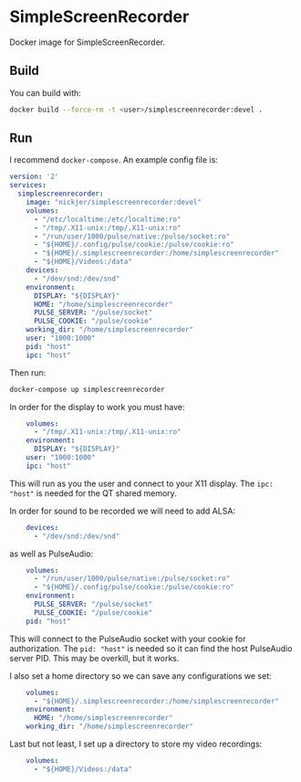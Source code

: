 # SimpleScreenRecorder

Docker image for SimpleScreenRecorder.

## Build

You can build with:

```sh
docker build --force-rm -t <user>/simplescreenrecorder:devel .
```

## Run

I recommend `docker-compose`. An example config file is:

```yaml
version: '2'
services:
  simplescreenrecorder:
    image: "nickjer/simplescreenrecorder:devel"
    volumes:
      - "/etc/localtime:/etc/localtime:ro"
      - "/tmp/.X11-unix:/tmp/.X11-unix:ro"
      - "/run/user/1000/pulse/native:/pulse/socket:ro"
      - "${HOME}/.config/pulse/cookie:/pulse/cookie:ro"
      - "${HOME}/.simplescreenrecorder:/home/simplescreenrecorder"
      - "${HOME}/Videos:/data"
    devices:
      - "/dev/snd:/dev/snd"
    environment:
      DISPLAY: "${DISPLAY}"
      HOME: "/home/simplescreenrecorder"
      PULSE_SERVER: "/pulse/socket"
      PULSE_COOKIE: "/pulse/cookie"
    working_dir: "/home/simplescreenrecorder"
    user: "1000:1000"
    pid: "host"
    ipc: "host"
```

Then run:

```sh
docker-compose up simplescreenrecorder
```

In order for the display to work you must have:

```yaml
    volumes:
      - "/tmp/.X11-unix:/tmp/.X11-unix:ro"
    environment:
      DISPLAY: "${DISPLAY}"
    user: "1000:1000"
    ipc: "host"
```

This will run as you the user and connect to your X11 display. The `ipc: "host"`
is needed for the QT shared memory.

In order for sound to be recorded we will need to add ALSA:

```yaml
    devices:
      - "/dev/snd:/dev/snd"
```

as well as PulseAudio:

```yaml
    volumes:
      - "/run/user/1000/pulse/native:/pulse/socket:ro"
      - "${HOME}/.config/pulse/cookie:/pulse/cookie:ro"
    environment:
      PULSE_SERVER: "/pulse/socket"
      PULSE_COOKIE: "/pulse/cookie"
    pid: "host"
```

This will connect to the PulseAudio socket with your cookie for authorization.
The `pid: "host"` is needed so it can find the host PulseAudio server PID. This
may be overkill, but it works.

I also set a home directory so we can save any configurations we set:

```yaml
    volumes:
      - "${HOME}/.simplescreenrecorder:/home/simplescreenrecorder"
    environment:
      HOME: "/home/simplescreenrecorder"
    working_dir: "/home/simplescreenrecorder"
```

Last but not least, I set up a directory to store my video recordings:

```yaml
    volumes:
      - "${HOME}/Videos:/data"
```
